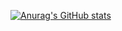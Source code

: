 
[![Anurag's GitHub stats](https://github-readme-stats.vercel.app/api?username=lucasjhonatann&theme=dark&show_icons=true)](https://github.com/anuraghazra/github-readme-stats)
<!--
**lucasjhonatann/lucasjhonatann** is a ✨ _special_ ✨ repository because its `README.md` (this file) appears on your GitHub profile.

Here are some ideas to get you started:

- 🔭 I’m currently working on ...
- 🌱 I’m currently learning ...
- 👯 I’m looking to collaborate on ...
- 🤔 I’m looking for help with ...
- 💬 Ask me about ...
- 📫 How to reach me: ...
- 😄 Pronouns: ...
- ⚡ Fun fact: ...
-->
